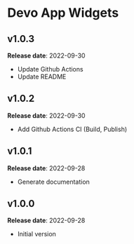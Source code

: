 # Devo App Widgets

## v1.0.3

**Release date**: 2022-09-30

- Update Github Actions
- Update README

## v1.0.2

**Release date**: 2022-09-30

- Add Github Actions CI (Build, Publish)

## v1.0.1

**Release date**: 2022-09-28

- Generate documentation

## v1.0.0

**Release date**: 2022-09-28

- Initial version
